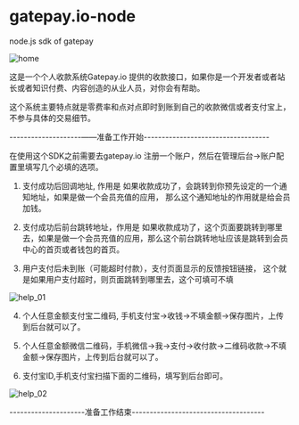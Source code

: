 # gatepay.io-node
node.js sdk of gatepay

![home](https://gatepay.gatecdn.com/static/thedocs/1.3.1/assets/img/banner_admin.png)

这是一个个人收款系统Gatepay.io 提供的收款接口，如果你是一个开发者或者站长或者知识付费、内容创造的从业人员，对你会有帮助。

这个系统主要特点就是零费率和点对点即时到账到自己的收款微信或者支付宝上，不参与具体的交易细节。

--------------------——准备工作开始-----------------------------------

在使用这个SDK之前需要去gatepay.io 注册一个账户，然后在管理后台->账户配置里填写几个必填的选项。

1. 支付成功后回调地址, 作用是 如果收款成功了，会跳转到你预先设定的一个通知地址，如果是做一个会员充值的应用， 那么这个通知地址的作用就是给会员加钱。

2. 支付成功后前台跳转地址，作用是 如果收款成功了，这个页面要跳转到哪里去，如果是做一个会员充值的应用，那么这个前台跳转地址应该是跳转到会员中心的首页或者钱包的首页。

3. 用户支付后未到账（可能超时付款），支付页面显示的反馈按钮链接， 这个就是如果用户支付超时，则页面跳转到哪里去，这个可填可不填

![help_01](https://gatepay.gatecdn.com/assets/img/help/help_01.png)

4. 个人任意金额支付宝二维码, 手机支付宝->收钱->不填金额->保存图片，上传到后台就可以了。

5. 个人任意金额微信二维码，手机微信->我->支付->收付款->二维码收款->不填金额->保存图片，上传到后台就可以了。

6. 支付宝ID,手机支付宝扫描下面的二维码，填写到后台即可。

![help_02](https://gatepay.gatecdn.com/assets/img/help/help_02.png)

---------------------准备工作结束-------------------------------------
